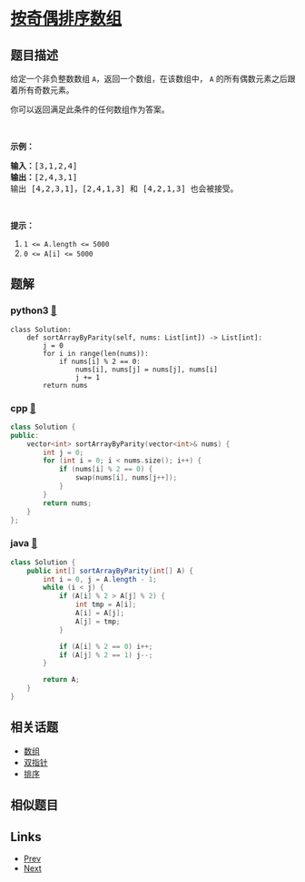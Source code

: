 
# [按奇偶排序数组](https://leetcode-cn.com/problems/sort-array-by-parity)

## 题目描述

<p>给定一个非负整数数组 <code>A</code>，返回一个数组，在该数组中，&nbsp;<code>A</code> 的所有偶数元素之后跟着所有奇数元素。</p>

<p>你可以返回满足此条件的任何数组作为答案。</p>

<p>&nbsp;</p>

<p><strong>示例：</strong></p>

<pre><strong>输入：</strong>[3,1,2,4]
<strong>输出：</strong>[2,4,3,1]
输出 [4,2,3,1]，[2,4,1,3] 和 [4,2,1,3] 也会被接受。
</pre>

<p>&nbsp;</p>

<p><strong>提示：</strong></p>

<ol>
	<li><code>1 &lt;= A.length &lt;= 5000</code></li>
	<li><code>0 &lt;= A[i] &lt;= 5000</code></li>
</ol>


## 题解

### python3 [🔗](sort-array-by-parity.py) 
```python3
class Solution:
    def sortArrayByParity(self, nums: List[int]) -> List[int]:
        j = 0
        for i in range(len(nums)):
            if nums[i] % 2 == 0:
                nums[i], nums[j] = nums[j], nums[i]
                j += 1
        return nums
```
### cpp [🔗](sort-array-by-parity.cpp) 
```cpp
class Solution {
public:
    vector<int> sortArrayByParity(vector<int>& nums) {
        int j = 0;
        for (int i = 0; i < nums.size(); i++) {
            if (nums[i] % 2 == 0) {
                swap(nums[i], nums[j++]);
            }
        }
        return nums;
    }
};
```
### java [🔗](sort-array-by-parity.java) 
```java
class Solution {
    public int[] sortArrayByParity(int[] A) {
        int i = 0, j = A.length - 1;
        while (i < j) {
            if (A[i] % 2 > A[j] % 2) {
                int tmp = A[i];
                A[i] = A[j];
                A[j] = tmp;
            }

            if (A[i] % 2 == 0) i++;
            if (A[j] % 2 == 1) j--;
        }

        return A;
    }
}

```


## 相关话题

- [数组](https://leetcode-cn.com/tag/array) 
- [双指针](https://leetcode-cn.com/tag/two-pointers) 
- [排序](https://leetcode-cn.com/tag/sorting) 


## 相似题目



## Links

- [Prev](../maximum-frequency-stack/README.md) 
- [Next](../reverse-only-letters/README.md) 

